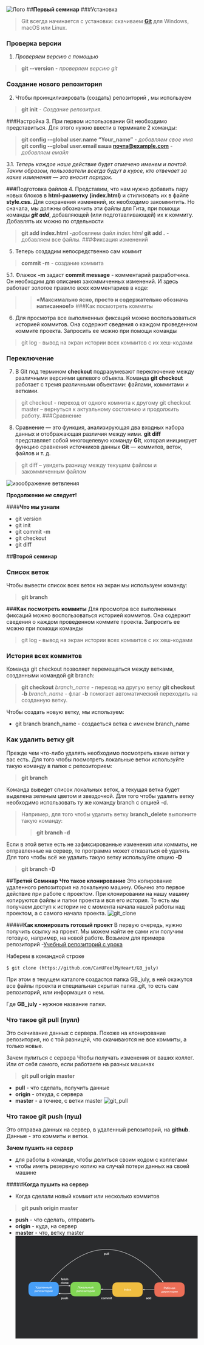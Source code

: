   ![Лого](/seminar/img/logo.png)
##**Первый семинар**
###Установка
>  Git всегда начинается с установки: скачиваем **[Git](https://git-scm.com/)** для Windows, macOS или Linux.

### Проверка версии
 1. *Проверяем версию с помощью*
> **git --version** - _проверяем версию git_

### Создание нового репозитория
2. Чтобы проинцилизировать (создать) репозиторий , мы используем 
> **git init** - _Создание репозитрия._

###Настройка
3. При первом использовании Git необходимо представиться.  Для этого нужно ввести в терминале 2 команды:
>**git config --global user.name “Your_name”** -  _добавляем свое имя_
>**git config --global user.email ваша почта@example.com** - _добовляем емайл_

3.1. _Теперь каждое наше действие будет отмечено именем и почтой. Таким образом, пользователи всегда будут в курсе, кто отвечает за какие изменения — это вносит порядок._

###Подготовка файлов
4. Представим, что нам нужно добавить пару новых блоков в **html-разметку (index.html)** и стилизовать их в файле **style.css.** Для сохранения изменений, их необходимо закоммитить. Но сначала, мы должны обозначить эти файлы для Гита, при помощи команды __*git add*__, добавляющей (или подготавливающей) их к коммиту. Добавлять их можно по отдельности
> **git add index.html** -добовляем файл *index.html*
> **git add .** - добавляем все файлы.
###Фиксация изменений
5. Теперь создадим непосредственно сам коммит
> **commit -m** - создание коммита

5.1. Флажок **-m** задаст **commit message** - комментарий разработчика. Он необходим для описания закоммиченных изменений. И здесь работает золотое правило всех комментариев в коде:
>>**«Максимально ясно, просто и содержательно обозначь написанное!»**
###Как посмотреть коммиты
6. Для просмотра все выполненных фиксаций можно воспользоваться историей коммитов. Она содержит сведения о каждом проведенном коммите проекта. Запросить ее можно при помощи команды
> git log - вывод на экран истории всех коммитов с их хеш-кодами
### Переключение
7. В Git под термином **checkout** подразумевают переключение между различными версиями целевого объекта. Команда **git checkout** работает с тремя различными объектами: файлами, коммитами и ветками.
> git checkout - переход от одного коммита к другому
> git checkout master – вернуться к актуальному состоянию и продолжить работу.
###Сравнение
8. Сравнение — это функция, анализирующая два входных набора данных и отображающая различия между ними. **git diff** представляет собой многоцелевую команду **Git**, которая инициирует функцию сравнения источников данных **Git** — коммитов, веток, файлов и т. д.

> git diff – увидеть разницу между текущим файлом и закоммиченным файлом

![изоображение ветвления](/seminar/img/hero.svg)


**Продолжение *~~не~~* следует!**

####**Что мы узнали**
* git version
* git init
* git commit -m
* git checkout
* git diff

##**Второй семинар**
### **Cписок веток**
Чтобы вывести список всех веток на экран мы используем команду:
> **git branch**

###**Как посмотреть коммиты**
Для просмотра все выполненных фиксаций можно воспользоваться историей коммитов. Она содержит сведения о каждом проведенном коммите проекта. Запросить ее можно при помощи команды
> git log - вывод на экран истории всех коммитов с их хеш-кодами
### **История всех коммитов**
Команда git checkout позволяет перемещаться между ветками, созданными командой git branch:
> **git checkout**   _branch_name_ - переход на другую ветку
> **git checkout -b**  _branch_name_ - флаг **-b** помогает автоматический переходить на созданную ветку.

Чтобы создать новую ветку, мы используем:
+ git branch branch_name - создаеться ветка с именем branch_name
### **Как удалить ветку git**
Прежде чем что-либо удалять необходимо посмотреть какие ветки у вас есть. Для того чтобы посмотреть локальные ветки используйте такую команду в папке с репозиторием:
> **git branch**

Команда выведет список локальных веток, а текущая ветка будет выделена зеленым цветом и звездочкой.
Для того чтобы удалить ветку необходимо использовать ту же команду branch с опцией -d. 
>Например, для того чтобы удалить ветку **branch_delete** выполните такую команду:
>>**git branch -d**

Если в этой ветке есть не зафиксированные изменения или коммиты, не отправленные на сервер, то программа может отказаться её удалять  Для того чтобы всё же удалить такую ветку используйте опцию **-D**
>**git branch -D**

##**Третий Семинар**
**Что такое клонирование**
Это копирование удаленного репозитория на локальную машину. Обычно это первое действие при работе с проектом. При клонировании на нашу машину копируются файлы и папки проекта и вся его история. То есть мы получаем доступ к истории не с момента начала нашей работы над проектом, а с самого начала проекта.
![git_clone](/seminar/img/git-clone.png)

#####**Как клонировать готовый проект**
В первую очередь, нужно получить ссылку на проект. Мы можем найти ее сами или получим готовую, например, на новой работе. Возьмем для примера репозиторий -[Учебный репозиторий с урока](https://github.com/CanUFeelMyHeart/GB_july)

Наберем в командной строке


    $ git clone (https://github.com/CanUFeelMyHeart/GB_july)
При этом в текущем каталоге создастся папка GB_july, в ней окажутся все файлы проекта и специальная скрытая папка .git, то есть сам репозиторий, или информация о нем.

Где **GB_july** - нужное название папки.
### **Что такое git pull (пулл)**
Это скачивание данных с сервера. Похоже на клонирование репозитория, но с той разницей, что скачиваются не все коммиты, а только новые.

Зачем пулиться с сервера
Чтобы получать изменения от ваших коллег. Или от себя самого, если работаете на разных машинах

> **git pull origin master**

+ **pull** - что сделать, получить данные
+ **origin** - откуда, с сервера
+ **master** - а точнее, с ветки master
![git_pull](/seminar/img/git_pull.png)
### **Что такое git push (пуш)**
Это отправка данных на сервер, в удаленный репозиторий, на **github**. Данные - это коммиты и ветки.

**Зачем пушить на сервер**
+ для работы в команде, чтобы делиться своим кодом с коллегами
+ чтобы иметь резервную копию на случай потери данных на своей машине

#####**Когда пушить на сервер**
+ Когда сделали новый коммит или несколько коммитов

> **git push origin master**

+ **push** - что сделать, отправить
+ **origin** - куда, на сервер
+ **master** - что, ветку master
![git_pull](/img/git-push.jpeg)
